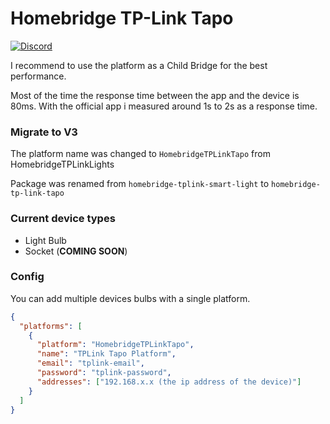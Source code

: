 # Homebridge TP-Link Tapo

[![Discord](https://img.shields.io/discord/942035865658613790.svg?label=&logo=discord&logoColor=ffffff&color=7389D8&labelColor=6A7EC2)](https://discord.gg/CAvGGvRGB3)

I recommend to use the platform as a Child Bridge for the best performance.

Most of the time the response time between the app and the device is 80ms.
With the official app i measured around 1s to 2s as a response time.

### Migrate to V3

The platform name was changed to `HomebridgeTPLinkTapo` from HomebridgeTPLinkLights

Package was renamed from `homebridge-tplink-smart-light` to `homebridge-tp-link-tapo`

### Current device types

- Light Bulb
- Socket (**COMING SOON**)

### Config

You can add multiple devices bulbs with a single platform.

```json
{
  "platforms": [
    {
      "platform": "HomebridgeTPLinkTapo",
      "name": "TPLink Tapo Platform",
      "email": "tplink-email",
      "password": "tplink-password",
      "addresses": ["192.168.x.x (the ip address of the device)"]
    }
  ]
}
```
